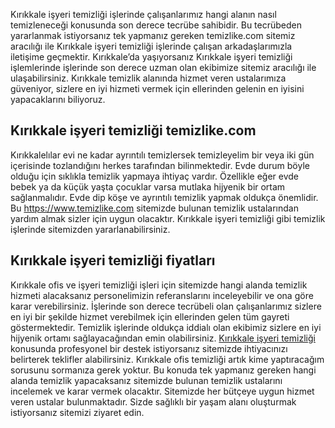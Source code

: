Kırıkkale işyeri temizliği işlerinde çalışanlarımız hangi alanın nasıl temizleneceği konusunda son derece tecrübe sahibidir. Bu tecrübeden yararlanmak istiyorsanız tek yapmanız gereken temizlike.com sitemiz aracılığı ile Kırıkkale işyeri temizliği işlerinde çalışan arkadaşlarımızla iletişime geçmektir. Kırıkkale’da yaşıyorsanız Kırıkkale işyeri temizliği işlemlerinde işlerinde son derece uzman olan ekibimize sitemiz aracılığı ile ulaşabilirsiniz. Kırıkkale temizlik alanında hizmet veren ustalarımıza güveniyor, sizlere en iyi hizmeti vermek için ellerinden gelenin en iyisini yapacaklarını biliyoruz.

## Kırıkkale işyeri temizliği temizlike.com

Kırıkkalelılar evi ne kadar ayrıntılı temizlersek temizleyelim bir veya iki gün içerisinde tozlandığını herkes tarafından bilinmektedir. Evde durum böyle olduğu için sıklıkla temizlik yapmaya ihtiyaç vardır. Özellikle eğer evde bebek ya da küçük yaşta çocuklar varsa mutlaka hijyenik bir ortam sağlanmalıdır. Evde dip köşe ve ayrıntılı temizlik yapmak oldukça önemlidir. Bu https://www.temizlike.com sitemizde bulunan temizlik ustalarından yardım almak sizler için uygun olacaktır. Kırıkkale işyeri temizliği gibi temizlik işlerinde sitemizden yararlanabilirsiniz.

## Kırıkkale işyeri temizliği fiyatları

Kırıkkale ofis ve işyeri temizliği işleri için sitemizde hangi alanda temizlik hizmeti alacaksanız personelimizin referanslarını inceleyebilir ve ona göre karar verebilirsiniz. İşlerinde son derece tecrübeli olan çalışanlarımız sizlere en iyi bir şekilde hizmet verebilmek için ellerinden gelen tüm gayreti göstermektedir. Temizlik işlerinde oldukça iddialı olan ekibimiz sizlere en iyi hijyenik ortamı sağlayacağından emin olabilirsiniz.
[Kırıkkale işyeri temizliği](https://www.temizlike.com/kirikkale/) konusunda profesyonel bir destek istiyorsanız sitemizde ihtiyacınızı belirterek teklifler alabilirsiniz. Kırıkkale ofis temizliği artık kime yaptıracağım sorusunu sormanıza gerek yoktur. Bu konuda tek yapmanız gereken hangi alanda temizlik yapacaksanız sitemizde bulunan temizlik ustalarını incelemek ve karar vermek olacaktır. Sitemizde her bütçeye uygun hizmet veren ustalar bulunmaktadır. Sizde sağlıklı bir yaşam alanı oluşturmak istiyorsanız sitemizi ziyaret edin.
